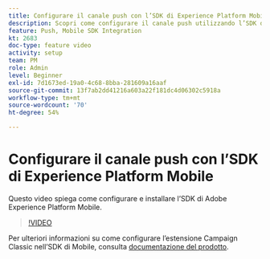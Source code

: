 ```yaml
---
title: Configurare il canale push con l’SDK di Experience Platform Mobile
description: Scopri come configurare il canale push utilizzando l’SDK di Experience Cloud Mobile.
feature: Push, Mobile SDK Integration
kt: 2683
doc-type: feature video
activity: setup
team: PM
role: Admin
level: Beginner
exl-id: 7d1673ed-19a0-4c68-8bba-281609a16aaf
source-git-commit: 13f7ab2dd41216a603a22f181dc4d06302c5918a
workflow-type: tm+mt
source-wordcount: '70'
ht-degree: 54%

---
```


# Configurare il canale push con l’SDK di Experience Platform Mobile

Questo video spiega come configurare e installare l’SDK di Adobe Experience Platform Mobile.

>[!VIDEO](https://video.tv.adobe.com/v/27699?quality=12&learn=on)

Per ulteriori informazioni su come configurare l’estensione Campaign Classic nell’SDK di Mobile, consulta [documentazione del prodotto](https://aep-sdks.gitbook.io/docs/using-mobile-extensions/adobe-campaignclassic).
